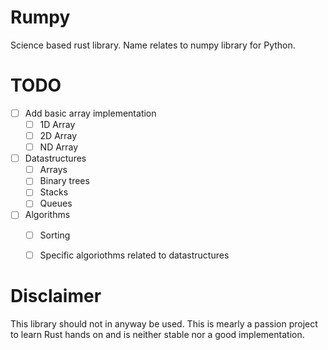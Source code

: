 # Rumpy

Science based rust library. Name relates to numpy library for Python.

# TODO

- [ ] Add basic array implementation
  - [ ] 1D Array
  - [ ] 2D Array
  - [ ] ND Array
- [ ] Datastructures
  - [ ] Arrays
  - [ ] Binary trees
  - [ ] Stacks
  - [ ] Queues
- [ ] Algorithms
  - [ ] Sorting
  - [ ] Specific algoriothms related to datastructures


# Disclaimer

This library should not in anyway be used. This is mearly a passion project to learn Rust hands on and is neither stable nor a good implementation.